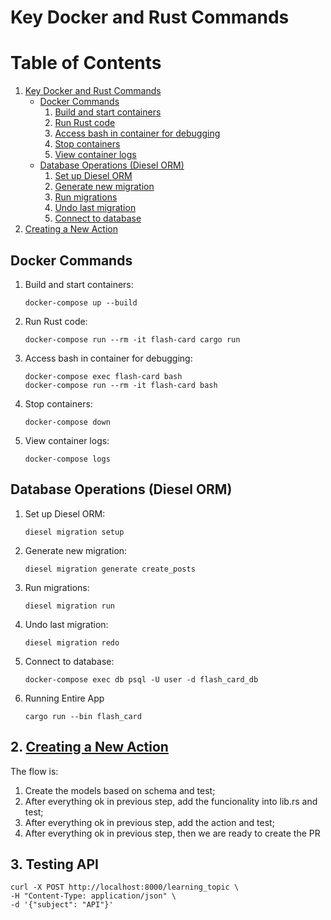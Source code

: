 # Key Docker and Rust Commands

# Table of Contents
1. [Key Docker and Rust Commands](#key-docker-and-rust-commands)
   - [Docker Commands](#docker-commands)
     1. [Build and start containers](#build-and-start-containers)
     2. [Run Rust code](#run-rust-code)
     3. [Access bash in container for debugging](#access-bash-in-container-for-debugging)
     4. [Stop containers](#stop-containers)
     5. [View container logs](#view-container-logs)
   - [Database Operations (Diesel ORM)](#database-operations-diesel-orm)
     1. [Set up Diesel ORM](#set-up-diesel-orm)
     2. [Generate new migration](#generate-new-migration)
     3. [Run migrations](#run-migrations)
     4. [Undo last migration](#undo-last-migration)
     5. [Connect to database](#connect-to-database)
2. [Creating a New Action](#creating-a-new-action)



## Docker Commands

1. Build and start containers:
   ```
   docker-compose up --build
   ```

2. Run Rust code:
   ```
   docker-compose run --rm -it flash-card cargo run
   ```

3. Access bash in container for debugging:
   ```
   docker-compose exec flash-card bash
   docker-compose run --rm -it flash-card bash
   ```

4. Stop containers:
   ```
   docker-compose down
   ```

5. View container logs:
   ```
   docker-compose logs
   ```

## Database Operations (Diesel ORM)

1. Set up Diesel ORM:
   ```
   diesel migration setup
   ```

2. Generate new migration:
   ```
   diesel migration generate create_posts
   ```

3. Run migrations:
   ```
   diesel migration run
   ```

4. Undo last migration:
   ```
   diesel migration redo
   ```

5. Connect to database:
   ```
   docker-compose exec db psql -U user -d flash_card_db
   ```

6. Running Entire App
   ```
   cargo run --bin flash_card
   ```


## 2. [Creating a New Action](#creating-a-new-action)
The flow is:
1. Create the models based on schema and test;
2. After everything ok in previous step, add the funcionality into lib.rs and test;
3. After everything ok in previous step, add the action and test;
4. After everything ok in previous step, then we are ready to create the PR


## 3. Testing API

```
curl -X POST http://localhost:8000/learning_topic \
-H "Content-Type: application/json" \
-d '{"subject": "API"}'
```